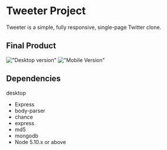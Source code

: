 # Tweeter Project

Tweeter is a simple, fully responsive, single-page Twitter clone.

## Final Product

!["Desktop version"]()
!["Mobile Version"]()


## Dependencies
desktop
- Express
- body-parser
- chance
- express
- md5
- mongodb
- Node 5.10.x or above

